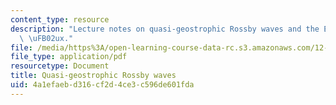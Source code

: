 ```yaml
---
content_type: resource
description: "Lecture notes on quasi-geostrophic Rossby waves and the Eliassen-Palm\
  \ \uFB02ux."
file: /media/https%3A/open-learning-course-data-rc.s3.amazonaws.com/12-803-quasi-balanced-circulations-in-oceans-and-atmospheres-fall-2009/4a1efaebd316cf2d4ce3c596de601fda_MIT12_803F09_lec17.pdf
file_type: application/pdf
resourcetype: Document
title: Quasi-geostrophic Rossby waves
uid: 4a1efaeb-d316-cf2d-4ce3-c596de601fda
---
```

